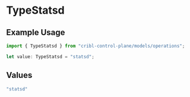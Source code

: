 # TypeStatsd

## Example Usage

```typescript
import { TypeStatsd } from "cribl-control-plane/models/operations";

let value: TypeStatsd = "statsd";
```

## Values

```typescript
"statsd"
```